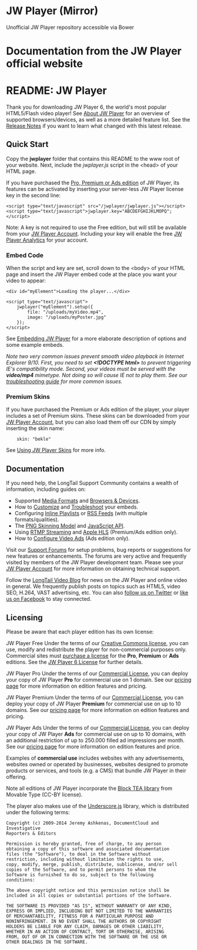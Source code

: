 JW Player (Mirror)
==================

Unofficial JW Player repository accessible via Bower



# Documentation from the JW Player official website

README: JW Player
=================

Thank you for downloading JW Player 6, the world's most popular HTML5/Flash video player! See [About JW Player](http://www.longtailvideo.com/support/jw-player/28832/about-jw-player) for an overview of supported browsers/devices, as well as a more detailed feature list. See the [Release Notes](http://www.longtailvideo.com/support/jw-player/28835/release-notes) if you want to learn what changed with this latest release.

Quick Start
-----------

Copy the **jwplayer** folder that contains this README to the www root of your website. Next, include the *jwplayer.js* script in the \<head\> of your HTML page.

If you have purchased the [Pro, Premium or Ads edition](http://www.longtailvideo.com/jw-player/pricing/) of JW Player, its features can be activated by inserting your server-less JW Player license key in the second line:

    <script type="text/javascript" src="/jwplayer/jwplayer.js"></script>
    <script type="text/javascript">jwplayer.key="ABCDEFGHIJKLMOPQ";</script>

Note: A key is not required to use the Free edition, but will still be available from your [JW Player Account](https://account.longtailvideo.com/). Including your key will enable the free [JW Player Analytics](http://www.longtailvideo.com/support/jw-player/28852/using-jw-player-analytics) for your account.

### Embed Code

When the script and key are set, scroll down to the \<body\> of your HTML page and insert the JW Player embed code at the place you want your video to appear:

    <div id="myElement">Loading the player...</div>

    <script type="text/javascript">
        jwplayer("myElement").setup({
            file: "/uploads/myVideo.mp4",
            image: "/uploads/myPoster.jpg"
        });
    </script>

See [Embedding JW Player](http://www.longtailvideo.com/support/jw-player/28839/embedding-the-player) for a more elaborate description of options and some example embeds.

*Note two very common issues prevent smooth video playback in Internet Explorer 9/10. First, you need to set **\<!DOCTYPE html\>** to prevent triggering IE's compatibility mode. Second, your videos must be served with the **video/mp4** mimetype. Not doing so will cause IE not to play them. See our [troubleshooting guide](http://www.longtailvideo.com/support/jw-player/28840/troubleshooting-your-setup) for more common issues.*

### Premium Skins

If you have purchased the Premium or Ads edition of the player, your player includes a set of Premium skins. These skins can be downloaded from your [JW Player Account](https://account.longtailvideo.com/), but you can also load them off our CDN by simply inserting the skin name:

        skin: "bekle"

See [Using JW Player Skins](http://www.longtailvideo.com/support/jw-player/28846/using-jw-player-skins) for more info.

Documentation
-------------

If you need help, the LongTail Support Community contains a wealth of information, including guides on:

-   Supported [Media Formats](http://www.longtailvideo.com/support/jw-player/28836/media-format-support) and [Browsers & Devices](http://www.longtailvideo.com/support/jw-player/28837/browser-device-support).
-   How to [Customize](http://www.longtailvideo.com/support/jw-player/28839/embedding-the-player) and [Troubleshoot](http://www.longtailvideo.com/support/jw-player/28840/troubleshooting-your-setup) your embeds.
-   Configuring [Inline Playlists](http://www.longtailvideo.com/support/jw-player/28842/working-with-playlists) or [RSS Feeds](http://www.longtailvideo.com/support/jw-player/28843/loading-rss-feeds) (with multiple formats/qualities).
-   The [PNG Skinning Model](http://www.longtailvideo.com/support/jw-player/28846/using-jw-player-skins) and [JavaScript API](http://www.longtailvideo.com/support/jw-player/28850/using-the-javascript-api).
-   Using [RTMP Streaming](http://www.longtailvideo.com/support/jw-player/28854/using-rtmp-streaming) and [Apple HLS](http://www.longtailvideo.com/support/jw-player/28856/using-apple-hls-streaming/) (Premium/Ads edition only).
-   How to [Configure Video Ads](http://www.longtailvideo.com/support/jw-player/28862/configuring-video-ads) (Ads edition only).

Visit our [Support Forums](http://www.longtailvideo.com/support/forums/jw-player/) for setup problems, bug reports or suggestions for new features or enhancements. The forums are very active and frequently visited by members of the JW Player development team. Please see your [JW Player Account](http://account.longtailvideo.com) for more information on obtaining technical support.

Follow the [LongTail Video Blog](http://www.longtailvideo.com/blog/) for news on the JW Player and online video in general. We frequently publish posts on topics such as HTML5, video SEO, H.264, VAST advertising, etc. You can also [follow us on Twitter](http://twitter.com/longtailvideo) or [like us on Facebook](http://www.facebook.com/longtailvideo) to stay connected.

Licensing
---------

Please be aware that each player edition has its own license:

JW Player Free
Under the terms of our [Creative Commons license](http://creativecommons.org/licenses/by-nc-sa/3.0/), you can use, modify and redistribute the player for non-commercial purposes only. Commercial sites must [purchase a license](%20http://www.longtailvideo.com/jw-player/pricing/) for the **Pro**, **Premium** or **Ads** editions. See the [JW Player 6 License](http://www.longtailvideo.com/jw-player/license/jw-player-license-text) for further details.

JW Player Pro
Under the terms of our [Commercial License](http://www.longtailvideo.com/jw-player/license/jw-player-license-text), you can deploy your copy of JW Player **Pro** for commercial use on 1 domain. See our [pricing page](http://www.longtailvideo.com/jw-player/pricing/) for more information on edition features and pricing.

JW Player Premium
Under the terms of our [Commercial License](http://www.longtailvideo.com/jw-player/license/jw-player-license-text), you can deploy your copy of JW Player **Premium** for commercial use on up to 10 domains. See our [pricing page](http://www.longtailvideo.com/jw-player/pricing/) for more information on edition features and pricing.

JW Player Ads
Under the terms of our [Commercial License](http://www.longtailvideo.com/jw-player/license/jw-player-license-text), you can deploy your copy of JW Player **Ads** for commercial use on up to 10 domains, with an additional restriction of up to 250.000 filled ad impressions per month. See our [pricing page](http://www.longtailvideo.com/jw-player/pricing/) for more information on edition features and price.

Examples of **commercial use** includes websites with any advertisements, websites owned or operated by businesses, websites designed to promote products or services, and tools (e.g. a CMS) that bundle JW Player in their offering.

Note all editions of JW Player incorporate the [Block TEA library](http://www.movable-type.co.uk/scripts/tea-block.html) from Movable Type (CC-BY license).

The player also makes use of the [Underscore.js](http://underscorejs.org/) library, which is distributed under the following terms:

    Copyright (c) 2009-2014 Jeremy Ashkenas, DocumentCloud and Investigative
    Reporters & Editors

    Permission is hereby granted, free of charge, to any person
    obtaining a copy of this software and associated documentation
    files (the "Software"), to deal in the Software without
    restriction, including without limitation the rights to use,
    copy, modify, merge, publish, distribute, sublicense, and/or sell
    copies of the Software, and to permit persons to whom the
    Software is furnished to do so, subject to the following
    conditions:

    The above copyright notice and this permission notice shall be
    included in all copies or substantial portions of the Software.

    THE SOFTWARE IS PROVIDED "AS IS", WITHOUT WARRANTY OF ANY KIND,
    EXPRESS OR IMPLIED, INCLUDING BUT NOT LIMITED TO THE WARRANTIES
    OF MERCHANTABILITY, FITNESS FOR A PARTICULAR PURPOSE AND
    NONINFRINGEMENT. IN NO EVENT SHALL THE AUTHORS OR COPYRIGHT
    HOLDERS BE LIABLE FOR ANY CLAIM, DAMAGES OR OTHER LIABILITY,
    WHETHER IN AN ACTION OF CONTRACT, TORT OR OTHERWISE, ARISING
    FROM, OUT OF OR IN CONNECTION WITH THE SOFTWARE OR THE USE OR
    OTHER DEALINGS IN THE SOFTWARE.
